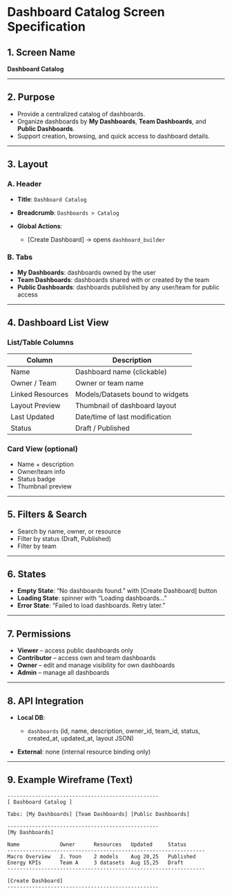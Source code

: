 # Dashboard Catalog Screen Specification

## 1. Screen Name

**Dashboard Catalog**

---

## 2. Purpose

* Provide a centralized catalog of dashboards.
* Organize dashboards by **My Dashboards**, **Team Dashboards**, and **Public Dashboards**.
* Support creation, browsing, and quick access to dashboard details.

---

## 3. Layout

### A. Header

* **Title**: `Dashboard Catalog`
* **Breadcrumb**: `Dashboards > Catalog`
* **Global Actions**:

  * \[Create Dashboard] → opens `dashboard_builder`

### B. Tabs

* **My Dashboards**: dashboards owned by the user
* **Team Dashboards**: dashboards shared with or created by the team
* **Public Dashboards**: dashboards published by any user/team for public access

---

## 4. Dashboard List View

### List/Table Columns

| Column           | Description                      |
| ---------------- | -------------------------------- |
| Name             | Dashboard name (clickable)       |
| Owner / Team     | Owner or team name               |
| Linked Resources | Models/Datasets bound to widgets |
| Layout Preview   | Thumbnail of dashboard layout    |
| Last Updated     | Date/time of last modification   |
| Status           | Draft / Published                |

### Card View (optional)

* Name + description
* Owner/team info
* Status badge
* Thumbnail preview

---

## 5. Filters & Search

* Search by name, owner, or resource
* Filter by status (Draft, Published)
* Filter by team

---

## 6. States

* **Empty State**: “No dashboards found.” with \[Create Dashboard] button
* **Loading State**: spinner with “Loading dashboards…”
* **Error State**: “Failed to load dashboards. Retry later.”

---

## 7. Permissions

* **Viewer** – access public dashboards only
* **Contributor** – access own and team dashboards
* **Owner** – edit and manage visibility for own dashboards
* **Admin** – manage all dashboards

---

## 8. API Integration

* **Local DB**:

  * `dashboards` (id, name, description, owner\_id, team\_id, status, created\_at, updated\_at, layout JSON)
* **External**: none (internal resource binding only)

---

## 9. Example Wireframe (Text)

```
-------------------------------------------------
[ Dashboard Catalog ]

Tabs: [My Dashboards] [Team Dashboards] [Public Dashboards]

-------------------------------------------------
[My Dashboards]

Name             Owner      Resources   Updated     Status
----------------------------------------------------------------
Macro Overview   J. Yoon    2 models    Aug 20,25   Published
Energy KPIs      Team A     3 datasets  Aug 15,25   Draft
----------------------------------------------------------------

[Create Dashboard]
-------------------------------------------------
```
